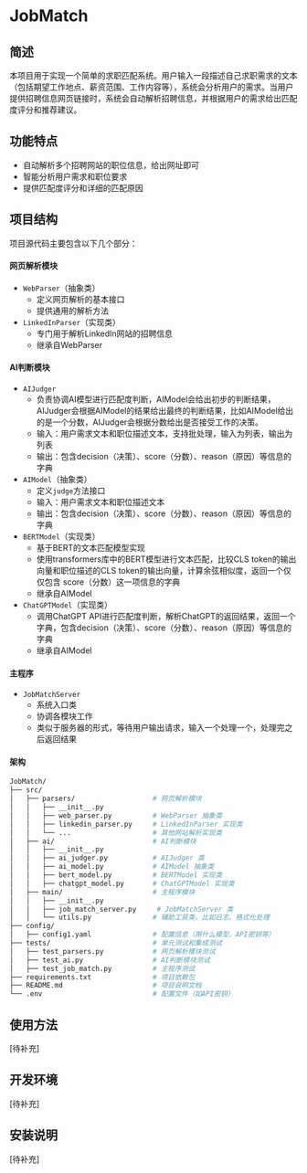 # JobMatch



## 简述

本项目用于实现一个简单的求职匹配系统。用户输入一段描述自己求职需求的文本（包括期望工作地点、薪资范围、工作内容等），系统会分析用户的需求。当用户提供招聘信息网页链接时，系统会自动解析招聘信息，并根据用户的需求给出匹配度评分和推荐建议。



## 功能特点

- 自动解析多个招聘网站的职位信息，给出网址即可
- 智能分析用户需求和职位要求
- 提供匹配度评分和详细的匹配原因


## 项目结构

项目源代码主要包含以下几个部分：

#### 网页解析模块
- `WebParser`（抽象类）
  - 定义网页解析的基本接口
  - 提供通用的解析方法
- `LinkedInParser`（实现类）
  - 专门用于解析LinkedIn网站的招聘信息
  - 继承自WebParser

#### AI判断模块
- `AIJudger`
  - 负责协调AI模型进行匹配度判断，AIModel会给出初步的判断结果，AIJudger会根据AIModel的结果给出最终的判断结果，比如AIModel给出的是一个分数，AIJudger会根据分数给出是否接受工作的决策。
  - 输入：用户需求文本和职位描述文本，支持批处理，输入为列表，输出为列表
  - 输出：包含decision（决策）、score（分数）、reason（原因）等信息的字典
- `AIModel`（抽象类）
  - 定义`judge`方法接口
  - 输入：用户需求文本和职位描述文本
  - 输出：包含decision（决策）、score（分数）、reason（原因）等信息的字典
- `BERTModel`（实现类）
  - 基于BERT的文本匹配模型实现
  - 使用transformers库中的BERT模型进行文本匹配，比较CLS token的输出向量和职位描述的CLS token的输出向量，计算余弦相似度，返回一个仅仅包含 score（分数）这一项信息的字典
  - 继承自AIModel
- `ChatGPTModel`（实现类）
  - 调用ChatGPT API进行匹配度判断，解析ChatGPT的返回结果，返回一个字典，包含decision（决策）、score（分数）、reason（原因）等信息的字典
  - 继承自AIModel

#### 主程序
- `JobMatchServer`
  - 系统入口类
  - 协调各模块工作
  - 类似于服务器的形式，等待用户输出请求，输入一个处理一个，处理完之后返回结果

#### 架构

```sh
JobMatch/
├── src/
│   ├── parsers/                   # 网页解析模块
│   │   ├── __init__.py
│   │   ├── web_parser.py          # WebParser 抽象类
│   │   ├── linkedin_parser.py     # LinkedInParser 实现类
│   │   └── ...                    # 其他网站解析实现类
│   ├── ai/                        # AI判断模块
│   │   ├── __init__.py
│   │   ├── ai_judger.py           # AIJudger 类
│   │   ├── ai_model.py            # AIModel 抽象类
│   │   ├── bert_model.py          # BERTModel 实现类
│   │   ├── chatgpt_model.py       # ChatGPTModel 实现类
│   ├── main/                      # 主程序模块
│   │   ├── __init__.py
│   │   ├── job_match_server.py     # JobMatchServer 类
│   │   └── utils.py               # 辅助工具类，比如日志、格式化处理
├── config/                       
│   ├── config1.yaml               # 配置信息（用什么模型，API密钥等）
├── tests/                         # 单元测试和集成测试
│   ├── test_parsers.py            # 网页解析模块测试
│   ├── test_ai.py                 # AI判断模块测试
│   ├── test_job_match.py          # 主程序测试
├── requirements.txt               # 项目依赖包
├── README.md                      # 项目说明文档
└── .env                           # 配置文件（如API密钥）
```



## 使用方法

[待补充]

## 开发环境

[待补充]

## 安装说明

[待补充]

